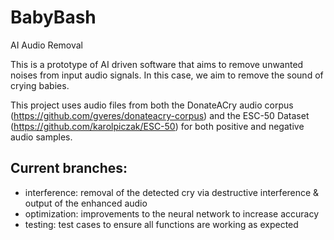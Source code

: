# BabyBash
AI Audio Removal

This is a prototype of AI driven software that aims to remove unwanted noises from input audio signals.  In this case, we aim to remove the sound of crying babies.

This project uses audio files from both the DonateACry audio corpus (https://github.com/gveres/donateacry-corpus) and the ESC-50 Dataset (https://github.com/karolpiczak/ESC-50) for both positive and negative audio samples.

## Current branches:
  - interference: removal of the detected cry via destructive interference & output of the enhanced audio
  - optimization: improvements to the neural network to increase accuracy
  - testing: test cases to ensure all functions are working as expected
